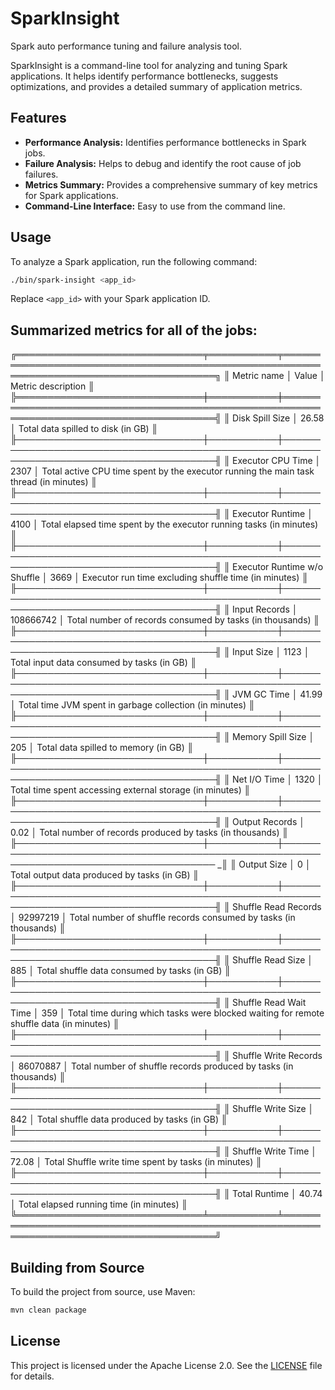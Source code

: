 # SparkInsight

Spark auto performance tuning and failure analysis tool.

SparkInsight is a command-line tool for analyzing and tuning Spark applications. It helps identify performance bottlenecks, suggests optimizations, and provides a detailed summary of application metrics.

## Features

*   **Performance Analysis:** Identifies performance bottlenecks in Spark jobs.
*   **Failure Analysis:** Helps to debug and identify the root cause of job failures.
*   **Metrics Summary:** Provides a comprehensive summary of key metrics for Spark applications.
*   **Command-Line Interface:** Easy to use from the command line.

## Usage

To analyze a Spark application, run the following command:

```bash
./bin/spark-insight <app_id>
```

Replace `<app_id>` with your Spark application ID.

## Summarized metrics for all of the jobs:

╔══════════════════════════════╤═══════════╤═════════════════════════════════════════════════════════════════════════════════════════╗
║ Metric name                  │ Value     │ Metric description                                                                      ║
╠══════════════════════════════╪═══════════╪═════════════════════════════════════════════════════════════════════════════════════════╣
║ Disk Spill Size              │ 26.58     │ Total data spilled to disk (in GB)                                                      ║
╟──────────────────────────────┼───────────┼─────────────────────────────────────────────────────────────────────────────────────────╢
║ Executor CPU Time            │ 2307      │ Total active CPU time spent by the executor running the main task thread (in minutes)   ║
╟──────────────────────────────┼───────────┼─────────────────────────────────────────────────────────────────────────────────────────╢
║ Executor Runtime             │ 4100      │ Total elapsed time spent by the executor running tasks (in minutes)                     ║
╟──────────────────────────────┼───────────┼─────────────────────────────────────────────────────────────────────────────────────────╢
║ Executor Runtime w/o Shuffle │ 3669      │ Executor run time excluding shuffle time (in minutes)                                   ║
╟──────────────────────────────┼───────────┼─────────────────────────────────────────────────────────────────────────────────────────╢
║ Input Records                │ 108666742 │ Total number of records consumed by tasks (in thousands)                                ║
╟──────────────────────────────┼───────────┼─────────────────────────────────────────────────────────────────────────────────────────╢
║ Input Size                   │ 1123      │ Total input data consumed by tasks (in GB)                                              ║
╟──────────────────────────────┼───────────┼─────────────────────────────────────────────────────────────────────────────────────────╢
║ JVM GC Time                  │ 41.99     │ Total time JVM spent in garbage collection (in minutes)                                 ║
╟──────────────────────────────┼───────────┼─────────────────────────────────────────────────────────────────────────────────────────╢
║ Memory Spill Size            │ 205       │ Total data spilled to memory (in GB)                                                    ║
╟──────────────────────────────┼───────────┼─────────────────────────────────────────────────────────────────────────────────────────╢
║ Net I/O Time                 │ 1320      │ Total time spent accessing external storage (in minutes)                                ║
╟──────────────────────────────┼───────────┼─────────────────────────────────────────────────────────────────────────────────────────╢
║ Output Records               │ 0.02      │ Total number of records produced by tasks (in thousands)                                ║
╟──────────────────────────────┼───────────┼───────────────────────────────────────────────────────────────────────────────────────── _║
║ Output Size                  │ 0         │ Total output data produced by tasks (in GB)                                             ║
╟──────────────────────────────┼───────────┼─────────────────────────────────────────────────────────────────────────────────────────╢
║ Shuffle Read Records         │ 92997219  │ Total number of shuffle records consumed by tasks (in thousands)                        ║
╟──────────────────────────────┼───────────┼─────────────────────────────────────────────────────────────────────────────────────────╢
║ Shuffle Read Size            │ 885       │ Total shuffle data consumed by tasks (in GB)                                            ║
╟──────────────────────────────┼───────────┼─────────────────────────────────────────────────────────────────────────────────────────╢
║ Shuffle Read Wait Time       │ 359       │ Total time during which tasks were blocked waiting for remote shuffle data (in minutes) ║
╟──────────────────────────────┼───────────┼─────────────────────────────────────────────────────────────────────────────────────────╢
║ Shuffle Write Records        │ 86070887  │ Total number of shuffle records produced by tasks (in thousands)                        ║
╟──────────────────────────────┼───────────┼─────────────────────────────────────────────────────────────────────────────────────────╢
║ Shuffle Write Size           │ 842       │ Total shuffle data produced by tasks (in GB)                                            ║
╟──────────────────────────────┼───────────┼─────────────────────────────────────────────────────────────────────────────────────────╢
║ Shuffle Write Time           │ 72.08     │ Total Shuffle write time spent by tasks (in minutes)                                    ║
╟──────────────────────────────┼───────────┼─────────────────────────────────────────────────────────────────────────────────────────╢
║ Total Runtime                │ 40.74     │ Total elapsed running time (in minutes)                                                 ║
╚══════════════════════════════╧═══════════╧═════════════════════════════════════════════════════════════════════════════════════════╝

## Building from Source

To build the project from source, use Maven:

```bash
mvn clean package
```

## License

This project is licensed under the Apache License 2.0. See the [LICENSE](LICENSE) file for details.